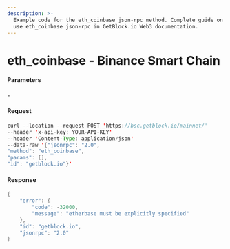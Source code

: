 ```yaml
---
description: >-
  Example code for the eth_coinbase json-rpc method. Сomplete guide on how to
  use eth_coinbase json-rpc in GetBlock.io Web3 documentation.
---
```


# eth\_coinbase - Binance Smart Chain

#### Parameters

\-

#### Request

```java
curl --location --request POST 'https://bsc.getblock.io/mainnet/' 
--header 'x-api-key: YOUR-API-KEY' 
--header 'Content-Type: application/json' 
--data-raw '{"jsonrpc": "2.0",
"method": "eth_coinbase",
"params": [],
"id": "getblock.io"}'
```

#### Response

```java
{
    "error": {
        "code": -32000,
        "message": "etherbase must be explicitly specified"
    },
    "id": "getblock.io",
    "jsonrpc": "2.0"
}
```
